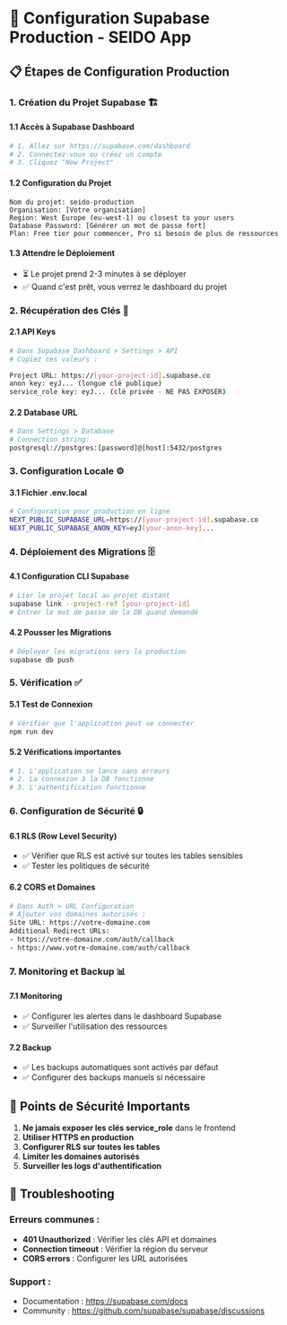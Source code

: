 # 🚀 Configuration Supabase Production - SEIDO App

## 📋 **Étapes de Configuration Production**

### **1. Création du Projet Supabase** 🏗️

#### **1.1 Accès à Supabase Dashboard**
```bash
# 1. Allez sur https://supabase.com/dashboard
# 2. Connectez-vous ou créez un compte
# 3. Cliquez "New Project"
```

#### **1.2 Configuration du Projet**
```
Nom du projet: seido-production
Organisation: [Votre organisation]
Region: West Europe (eu-west-1) ou closest to your users
Database Password: [Générer un mot de passe fort]
Plan: Free tier pour commencer, Pro si besoin de plus de ressources
```

#### **1.3 Attendre le Déploiement**
- ⏳ Le projet prend 2-3 minutes à se déployer
- ✅ Quand c'est prêt, vous verrez le dashboard du projet

### **2. Récupération des Clés** 🔑

#### **2.1 API Keys**
```bash
# Dans Supabase Dashboard > Settings > API
# Copiez ces valeurs :

Project URL: https://[your-project-id].supabase.co
anon key: eyJ... (longue clé publique)
service_role key: eyJ... (clé privée - NE PAS EXPOSER)
```

#### **2.2 Database URL**
```bash
# Dans Settings > Database
# Connection string:
postgresql://postgres:[password]@[host]:5432/postgres
```

### **3. Configuration Locale** ⚙️

#### **3.1 Fichier .env.local**
```bash
# Configuration pour production en ligne
NEXT_PUBLIC_SUPABASE_URL=https://[your-project-id].supabase.co
NEXT_PUBLIC_SUPABASE_ANON_KEY=eyJ[your-anon-key]...
```

### **4. Déploiement des Migrations** 🗄️

#### **4.1 Configuration CLI Supabase**
```bash
# Lier le projet local au projet distant
supabase link --project-ref [your-project-id]
# Entrer le mot de passe de la DB quand demandé
```

#### **4.2 Pousser les Migrations**
```bash
# Déployer les migrations vers la production
supabase db push
```

### **5. Vérification** ✅

#### **5.1 Test de Connexion**
```bash
# Vérifier que l'application peut se connecter
npm run dev
```

#### **5.2 Vérifications importantes**
```bash
# 1. L'application se lance sans erreurs
# 2. La connexion à la DB fonctionne
# 3. L'authentification fonctionne
```

### **6. Configuration de Sécurité** 🔒

#### **6.1 RLS (Row Level Security)**
- ✅ Vérifier que RLS est activé sur toutes les tables sensibles
- ✅ Tester les politiques de sécurité

#### **6.2 CORS et Domaines**
```bash
# Dans Auth > URL Configuration
# Ajouter vos domaines autorisés :
Site URL: https://votre-domaine.com
Additional Redirect URLs: 
- https://votre-domaine.com/auth/callback
- https://www.votre-domaine.com/auth/callback
```

### **7. Monitoring et Backup** 📊

#### **7.1 Monitoring**
- ✅ Configurer les alertes dans le dashboard Supabase
- ✅ Surveiller l'utilisation des ressources

#### **7.2 Backup**
- ✅ Les backups automatiques sont activés par défaut
- ✅ Configurer des backups manuels si nécessaire

## 🚨 **Points de Sécurité Importants**

1. **Ne jamais exposer les clés service_role** dans le frontend
2. **Utiliser HTTPS en production**
3. **Configurer RLS sur toutes les tables**
4. **Limiter les domaines autorisés**
5. **Surveiller les logs d'authentification**

## 📝 **Troubleshooting**

### Erreurs communes :
- **401 Unauthorized** : Vérifier les clés API et domaines
- **Connection timeout** : Vérifier la région du serveur
- **CORS errors** : Configurer les URL autorisées

### Support :
- Documentation : https://supabase.com/docs
- Community : https://github.com/supabase/supabase/discussions
